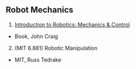 ## Robot Mechanics
1. [Introduction to Robotics: Mechanics & Control](./Introduction_to_Robotics_Mechanics_and_Control.md)
  - Book, John Craig

2. (MIT 6.881) Robotic Manipulation
  - MIT, Russ Tedrake
